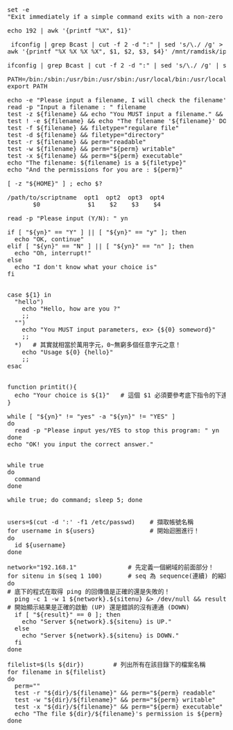 <pre>
set -e
"Exit immediately if a simple command exits with a non-zero status."

echo 192 | awk '{printf "%X", $1}'

 ifconfig | grep Bcast | cut -f 2 -d ":" | sed 's/\./ /g' > /mnt/ramdisk/ip
awk '{printf "%X %X %X %X", $1, $2, $3, $4}' /mnt/ramdisk/ip

ifconfig | grep Bcast | cut -f 2 -d ":" | sed 's/\./ /g' | sed '2d' | awk '{printf "%X %X %X %X", $1, $2, $3, $4}'

PATH=/bin:/sbin:/usr/bin:/usr/sbin:/usr/local/bin:/usr/local/sbin:~/bin
export PATH

echo -e "Please input a filename, I will check the filename's type and permission. \n\n"
read -p "Input a filename : " filename
test -z ${filename} && echo "You MUST input a filename." && exit 0
test ! -e ${filename} && echo "The filename '${filename}' DO NOT exist" && exit 0
test -f ${filename} && filetype="regulare file"
test -d ${filename} && filetype="directory"
test -r ${filename} && perm="readable"
test -w ${filename} && perm="${perm} writable"
test -x ${filename} && perm="${perm} executable"
echo "The filename: ${filename} is a ${filetype}"
echo "And the permissions for you are : ${perm}"

[ -z "${HOME}" ] ; echo $?

/path/to/scriptname  opt1  opt2  opt3  opt4
       $0             $1    $2    $3    $4

read -p "Please input (Y/N): " yn

if [ "${yn}" == "Y" ] || [ "${yn}" == "y" ]; then
  echo "OK, continue"
elif [ "${yn}" == "N" ] || [ "${yn}" == "n" ]; then
  echo "Oh, interrupt!"
else
  echo "I don't know what your choice is"
fi


case ${1} in
  "hello")
    echo "Hello, how are you ?"
    ;;
  "")
    echo "You MUST input parameters, ex> {${0} someword}"
    ;;
  *)   # 其實就相當於萬用字元，0~無窮多個任意字元之意！
    echo "Usage ${0} {hello}"
    ;;
esac


function printit(){
  echo "Your choice is ${1}"   # 這個 $1 必須要參考底下指令的下達
}

while [ "${yn}" != "yes" -a "${yn}" != "YES" ]
do
  read -p "Please input yes/YES to stop this program: " yn
done
echo "OK! you input the correct answer."


while true
do
  command
done

while true; do command; sleep 5; done


users=$(cut -d ':' -f1 /etc/passwd)    # 擷取帳號名稱
for username in ${users}               # 開始迴圈進行！
do
  id ${username}
done

network="192.168.1"              # 先定義一個網域的前面部分！
for sitenu in $(seq 1 100)       # seq 為 sequence(連續) 的縮寫之意
do
# 底下的程式在取得 ping 的回傳值是正確的還是失敗的！
  ping -c 1 -w 1 ${network}.${sitenu} &> /dev/null && result=0 || result=1
# 開始顯示結果是正確的啟動 (UP) 還是錯誤的沒有連通 (DOWN)
  if [ "${result}" == 0 ]; then
    echo "Server ${network}.${sitenu} is UP."
  else
    echo "Server ${network}.${sitenu} is DOWN."
  fi
done

filelist=$(ls ${dir})        # 列出所有在該目錄下的檔案名稱
for filename in ${filelist}
do
  perm=""
  test -r "${dir}/${filename}" && perm="${perm} readable"
  test -w "${dir}/${filename}" && perm="${perm} writable"
  test -x "${dir}/${filename}" && perm="${perm} executable"
  echo "The file ${dir}/${filename}'s permission is ${perm} "
done
</pre>
